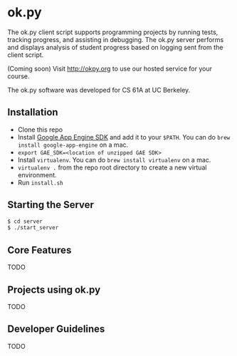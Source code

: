 ok.py
=====

The ok.py client script supports programming projects by running tests, tracking
progress, and assisting in debugging. The ok.py server performs and displays
analysis of student progress based on logging sent from the client script.

(Coming soon) Visit http://okpy.org to use our hosted service for your course.

The ok.py software was developed for CS 61A at UC Berkeley.

Installation
-------------
* Clone this repo
* Install [Google App Engine SDK](https://developers.google.com/appengine/downloads) and add it to your `$PATH`. You can do `brew install google-app-engine` on a mac.
* `export GAE_SDK=<location of unzipped GAE SDK>`
* Install `virtualenv`. You can do `brew install virtualenv` on a mac.
* `virtualenv .` from the repo root directory to create a new virtual environment.
* Run `install.sh`


Starting the Server
-------------
```bash
$ cd server
$ ./start_server
```
Core Features
-------------

TODO

Projects using ok.py
--------------------

TODO

Developer Guidelines
--------------------

TODO
